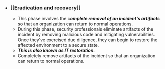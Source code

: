 - ### **[[Eradication and recovery]]**
	- This phase involves the c***omplete removal of an incident's artifacts*** so that an organization can return to normal operations. 
	- During this phase, security professionals eliminate artifacts of the incident by removing malicious code and mitigating vulnerabilities. Once they've exercised due diligence, they can begin to restore the affected environment to a secure state. 
	- ***This is also known as IT restoration.***
	- Completely remove artifacts of the incident so that an organization can return to normal operations.